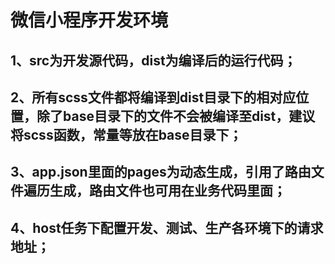 # 微信小程序开发环境

## 1、src为开发源代码，dist为编译后的运行代码；

## 2、所有scss文件都将编译到dist目录下的相对应位置，除了base目录下的文件不会被编译至dist，建议将scss函数，常量等放在base目录下；

## 3、app.json里面的pages为动态生成，引用了路由文件遍历生成，路由文件也可用在业务代码里面；

## 4、host任务下配置开发、测试、生产各环境下的请求地址；

##
